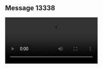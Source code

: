 ## Message 13338



![Video](https://data.iron-swords.co.il/2024/November/01/https://data.iron-swords.co.il/2024/November/01/13338/13338_media.mp4)
